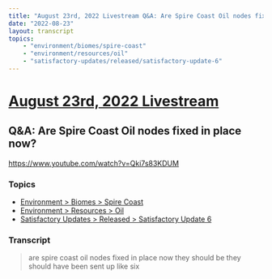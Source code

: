 ```yaml
---
title: "August 23rd, 2022 Livestream Q&A: Are Spire Coast Oil nodes fixed in place now?"
date: "2022-08-23"
layout: transcript
topics:
    - "environment/biomes/spire-coast"
    - "environment/resources/oil"
    - "satisfactory-updates/released/satisfactory-update-6"
---
```

# [August 23rd, 2022 Livestream](../2022-08-23.md)
## Q&A: Are Spire Coast Oil nodes fixed in place now?
https://www.youtube.com/watch?v=Qki7s83KDUM

### Topics
* [Environment > Biomes > Spire Coast](../topics/environment/biomes/spire-coast.md)
* [Environment > Resources > Oil](../topics/environment/resources/oil.md)
* [Satisfactory Updates > Released > Satisfactory Update 6](../topics/satisfactory-updates/released/satisfactory-update-6.md)

### Transcript

> are spire coast oil nodes fixed in place now they should be they should have been sent up like six
